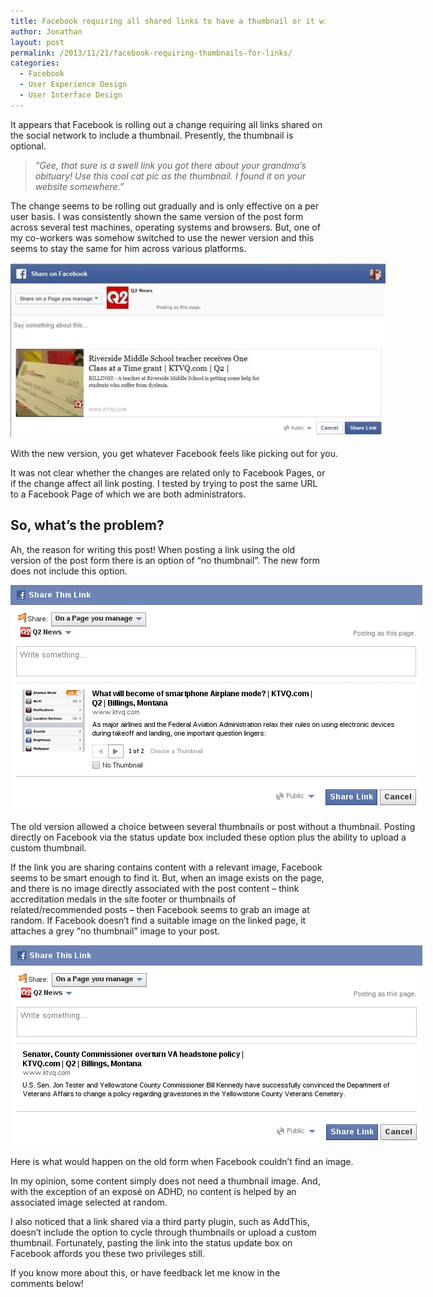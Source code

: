 ```yaml
---
title: Facebook requiring all shared links to have a thumbnail or it will pick one at random for you.
author: Jonathan
layout: post
permalink: /2013/11/21/facebook-requiring-thumbnails-for-links/
categories:
  - Facebook
  - User Experience Design
  - User Interface Design
---
```

It appears that Facebook is rolling out a change requiring all links shared on the social network to include a thumbnail. Presently, the thumbnail is optional.

> *&#8220;Gee, that sure is a swell link you got there about your grandma&#8217;s obituary! Use this cool cat pic as the thumbnail. I found it on your website somewhere.&#8221;*

The change seems to be rolling out gradually and is only effective on a per user basis. I was consistently shown the same version of the post form across several test machines, operating systems and browsers. But, one of my co-workers was somehow switched to use the newer version and this seems to stay the same for him across various platforms.

<div id="attachment_356" class="wp-caption aligncenter" style="width: 610px">
  <a href="/images/posts/2013/11/new-fb-post-form-e1385072997565.jpg"><img class="size-full wp-image-356 " alt="Screenshot of new Facebook post form." src="/images/posts/2013/11/new-fb-post-form-e1385072997565.jpg" width="600" height="280" /></a><p class="wp-caption-text">
    With the new version, you get whatever Facebook feels like picking out for you.
  </p>
</div>

It was not clear whether the changes are related only to Facebook Pages, or if the change affect all link posting. I tested by trying to post the same URL to a Facebook Page of which we are both administrators.

## So, what&#8217;s the problem?

Ah, the reason for writing this post! When posting a link using the old version of the post form there is an option of &#8220;no thumbnail&#8221;. The new form does not include this option.

<div id="attachment_367" class="wp-caption aligncenter" style="width: 669px">
  <a href="/images/posts/2013/11/old-fb-form-with-thumbnail-options.png"><img class="size-full wp-image-367" alt="Old Form - Thumbnail and Options" src="/images/posts/2013/11/old-fb-form-with-thumbnail-options.png" width="659" height="361" /></a><p class="wp-caption-text">
    The old version allowed a choice between several thumbnails or post without a thumbnail. Posting directly on Facebook via the status update box included these option plus the ability to upload a custom thumbnail.
  </p>
</div>

If the link you are sharing contains content with a relevant image, Facebook seems to be smart enough to find it. But, when an image exists on the page, and there is no image directly associated with the post content &#8211; think accreditation medals in the site footer or thumbnails of related/recommended posts &#8211; then Facebook seems to grab an image at random. If Facebook doesn&#8217;t find a suitable image on the linked page, it attaches a grey &#8220;no thumbnail&#8221; image to your post.

<div id="attachment_366" class="wp-caption aligncenter" style="width: 669px">
  <a href="/images/posts/2013/11/old-fb-form-no-thumbnail.png"><img class="size-full wp-image-366" alt="Old Form - No Thumbnail" src="/images/posts/2013/11/old-fb-form-no-thumbnail.png" width="659" height="321" /></a><p class="wp-caption-text">
    Here is what would happen on the old form when Facebook couldn&#8217;t find an image.
  </p>
</div>

In my opinion, some content simply does not need a thumbnail image. And, with the exception of an exposé on ADHD, no content is helped by an associated image selected at random.

I also noticed that a link shared via a third party plugin, such as AddThis, doesn&#8217;t include the option to cycle through thumbnails or upload a custom thumbnail. Fortunately, pasting the link into the status update box on Facebook affords you these two privileges still.

If you know more about this, or have feedback let me know in the comments below!
